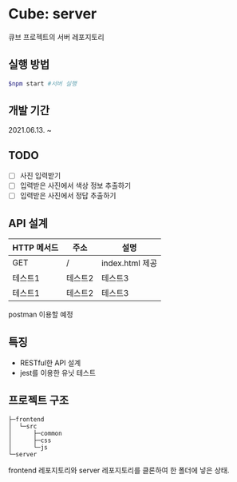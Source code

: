 # Cube: server

큐브 프로젝트의 서버 레포지토리

## 실행 방법

```bash
$npm start #서버 실행
```

## 개발 기간

2021.06.13. ~

## TODO

- [ ] 사진 입력받기
- [ ] 입력받은 사진에서 색상 정보 추출하기
- [ ] 입력받은 사진에서 정답 추출하기

## API 설계

| HTTP 메서드 | 주소    | 설명            |
| ----------- | ------- | --------------- |
| GET         | /       | index.html 제공 |
| 테스트1     | 테스트2 | 테스트3         |
| 테스트1     | 테스트2 | 테스트3         |

postman 이용할 예정

## 특징

- RESTful한 API 설계
- jest를 이용한 유닛 테스트

## 프로젝트 구조

```
├─frontend
│  └─src
│      ├─common
│      ├─css
│      └─js
└─server
```

frontend 레포지토리와 server 레포지토리를 클론하여 한 폴더에 넣은 상태.
